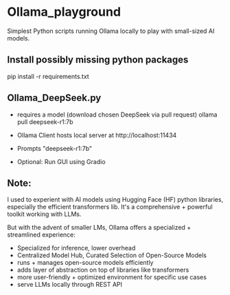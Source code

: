 # Ollama_playground
Simplest Python scripts running Ollama locally to play with small-sized AI models.

## Install possibly missing python packages
pip install -r requirements.txt

## Ollama_DeepSeek.py 
- requires a model (download chosen DeepSeek via pull request)
ollama pull deepseek-r1:7b

- Ollama Client hosts local server at http://localhost:11434
- Prompts "deepseek-r1:7b"
- Optional: Run GUI using Gradio

## Note:
I used to experient with AI models using Hugging Face (HF) python libraries, especially the efficient transformers lib.
It's a comprehensive + powerful toolkit working with LLMs.

But with the advent of smaller LMs, Ollama offers a specialized + streamlined experience:
- Specialized for inference, lower overhead
- Centralized Model Hub, Curated Selection of Open-Source Models
- runs + manages open-source models efficiently
- adds layer of abstraction on top of libraries like transformers
- more user-friendly + optimized environment for specific use cases
- serve LLMs locally through REST API
